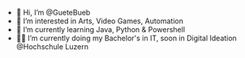 - 👋 Hi, I’m @GueteBueb
- 👀 I’m interested in Arts, Video Games, Automation
- 🌱 I’m currently learning Java, Python & Powershell
- 👨‍🎓 I’m currently doing my Bachelor's in IT, soon in Digital Ideation @Hochschule Luzern

<!---
GueteBueb/GueteBueb is a ✨ special ✨ repository because its `README.md` (this file) appears on your GitHub profile.
You can click the Preview link to take a look at your changes.
--->

